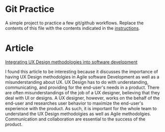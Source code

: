# Git Practice
A simple project to practice a few git/github workflows.  Replace the contents of this file with the contents indicated in the [instructions](./instructions.md).


# Article 
[Integrating UX Design methodologies into software development](https://www.creative-tim.com/blog/web-design/bootstrap-background-image/)

I found this article to be interesting because it discusses the importance of having UX Design methodolgies in Agile software Development as well as a misunderstanding about UX. UX Design has to do with understanding, communicating, and providing for the end-user's needs in a product. There are often misunderstandings of the job of a UX designer, believing that they deal with UI or designs. A UX designer, however, works on the behalf of the end-user and researches user behavior to maximize the end-user's experience with the product. As such, it is important for the whole team to understand the UX Design methodolgies as well as Agile methodolgies. Communication and collaboration are essential to the success of the product.